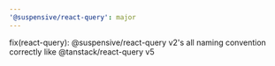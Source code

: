 ```yaml
---
'@suspensive/react-query': major
---
```


fix(react-query): @suspensive/react-query v2's all naming convention correctly like @tanstack/react-query v5
